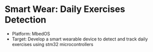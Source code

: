 # Smart Wear: Daily Exercises Detection
* Platform: MbedOS
* Target: Develop a smart wearable device to detect and track daily exercises using stm32 microcontrollers
